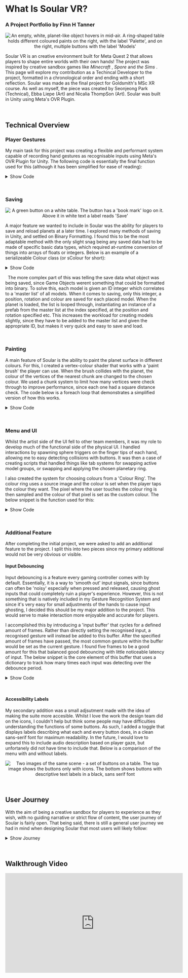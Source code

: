 # What Is Soular VR?
### A Project Portfolio by Finn H Tanner

<p align="center">
  <img src="docs/assets/SoularVRBlankPlanet.png?raw=true" alt="An empty, white, planet-like object hovers in mid-air. A ring-shaped table holds different coloured paints on the right, with the label 'Palette', and on the right, multiple buttons with the label 'Models'"/>
</p>

Soular VR is an creative environment built for Meta Quest 2 that allows players to shape entire worlds with their own hands! The project was inspired by creative sandbox games like <i> Minecraft </i> ,  <i> Spore </i> and <i> the Sims </i> . This page will explore my contribution as a Techincal Developer to the project, formatted in a chronological order and ending with a short reflection. Soular was made as the final project for Goldsmith's MSc XR course. As well as myself, the piece was created by Seonjeong Park (Technical), Ebba Liepe (Art) and Nicalia ThompSon (Art). Soular was built in Unity using Meta's OVR Plugin.

&nbsp;
## Technical Overview

### Player Gestures

My main task for this project was creating a flexible and performant system capable of recording hand gestures as recognisable inputs using Meta's OVR Plugin for Unity. The following code is essentially the final function used for this (although it has been simplified for ease of reading):

<details>
  <summary>Show Code</summary>
  
    [View full image](https://github.com/aSheedy99/SoularVRProject/blob/edd58203dab4c2b792333ce69a9c67d0a293f9c1/docs/assets/PlayerGestureCarbonSnippet.png)
  
<p align="center">
  <img src="docs/assets/PlayerGestureCarbonSnippet.png">
</p>
  
</details>

&nbsp;
### Saving

<p align="center">
  <img src="docs/assets/SaveButton.png?raw=true" alt="A green button on a white table. The button has a 'book mark' logo on it. Above it in white text a label reads 'Save'"/>
</p>

A major feature we wanted to include in Soular was the ability for players to save and reload planets at a later time. I explored many methods of saving in Unity, and settled on Binary Formatting. I found this to be the most adaptable method with the only slight snag being any saved data had to be made of specific basic data types, which required at-runtime conversion of things into arrays of floats or integers. Below is an example of a serializeable Colour class (or sColour for short):

<details>
  <summary>Show Code</summary>
  
  [View full image](https://github.com/aSheedy99/SoularVRProject/blob/09d053874c6e17e8331b903e65ebb34111ff7c78/docs/assets/SaveableColourCarbonSnippet.png)
  
<p align="center">
  <img src="docs/assets/SaveableColourCarbonSnippet.png">
</p>
  
</details>

&nbsp;
The more complex part of this was telling the save data what object was being saved, since Game Objects werent something that could be formatted into binary. To solve this, each model is given an ID integer which correlates to a 'master list' of all models. When it comes to saving, only this integer, a position, rotation and colour are saved for each placed model. When the planet is loaded, the list is looped through, instantiating an instance of a prefab from the master list at the index specified, at the position and rotation specified etc. This increases the workload for creating models slightly, since they have to be added to the master list and given the appropriate ID, but makes it very quick and easy to save and load.

&nbsp;
### Painting

A main feature of Soular is the ability to paint the planet surface in different colours. For this, I created a vertex-colour shader that works with a 'paint brush' the player can use. When the brush collides with the planet, the colour of the vertices of the nearest chunk are changed to the chosen colour. We used a chunk system to limit how many vertices were check through to improve performance, since each one had a square distance check. The code below is a foreach loop that demonstrates a simplified version of how this works.

<details>
  <summary>Show Code</summary>
  
    [View full image](https://github.com/aSheedy99/SoularVRProject/blob/edd58203dab4c2b792333ce69a9c67d0a293f9c1/docs/assets/VertexColourCarbonSnippet.png)
  
<p align="center">
  <img src="docs/assets/VertexColourCarbonSnippet.png">
</p>
  
</details>

&nbsp;
### Menu and UI

Whilst the artist side of the UI fell to other team members, it was my role to develop much of the functional side of the physical UI. I handled interactions by spawning sphere triggers on the finger tips of each hand, allowing me to easy detecting collisions with buttons. It was then a case of creating scripts that handled things like tab systems for swapping active model groups, or swapping and applying the chosen planetary ring.

I also created the system for choosing colours from a 'Colour Ring'. The colour ring uses a source image and the colour is set when the player taps the colour they want. The pixel where the user touches the colour ring is then sampled and the colour of that pixel is set as the custom colour. The below snippet is the function used for this:

<details>
  <summary>Show Code</summary>
  
  [View full image](https://github.com/aSheedy99/SoularVRProject/blob/332185426d9b1380365766179db5fab90ce652e0/docs/assets/GetColourCarbonSnippet.png)
  
<p align="center">
  <img src="docs/assets/GetColourCarbonSnippet.png">
</p>
  
</details>

&nbsp;
### Additional Feature

After completing the initial project, we were asked to add an additional feature to the project. I split this into two pieces since my primary additional would not be very obvious or visible.

#### Input Debouncing

Input debouncing is a feature every gaming controller comes with by default. Essentially, it is a way to 'smooth out' input signals, since buttons can often be 'noisy' especially when pressed and released, causing ghost inputs that could completely ruin a player's experience. However, this is not something that is natively included in my Gesture Recognition System and since it's very easy for small adjustments of the hands to cause input ghosting, I decided this should be my major addition to the project. This would serve to make interaction more enjoyable and accurate for players.

I accomplished this by introducing a 'input buffer' that cycles for a defined amount of frames. Rather than directly setting the recognised input, a recognised gesture will instead be added to this buffer. After the specified amount of frames have passed, the most common gesture within the buffer would be set as the current gesture. I found five frames to be a good amount for this that balanced good debouncing with little noticeable latency of input. The below snippet is the core element of this buffer that uses a dictionary to track how many times each input was detecting over the debounce period.

<details>
  <summary>Show Code</summary>
  
  [View full image](https://github.com/aSheedy99/SoularVRProject/blob/a017f4cc5bc132e6824a6c23aa9d0ffbc3394620/docs/assets/DebounceDictionaryCarbonSnippet.png)
  
<p align="center">
  <img src="docs/assets/DebounceDictionaryCarbonSnippet.png">
</p>
  
</details>

&nbsp;
#### Accessibility Labels

My secondary addition was a small adjsutment made with the idea of making the suite more accesible. Whilst I love the work the design team did on the icons, I couldn't help but think some people may have difficulties understanding the functions of some buttons. As such, I added a toggle that displays labels describing what each and every button does, in a clean sans-serif font for maximum readability. In the future, I would love to expand this to include audio description based on player gaze, but unfortanely did not have time to include that. Below is a comparison of the menu with and without labels.

<p align="center">
  <img src="docs/assets/comparisonLabels.png" alt="Two images of the same scene - a set of buttons on a table. The top image shows the buttons only with icons. The bottom shows buttons with descriptive text labels in a black, sans serif font"/>
</p>

&nbsp;
## User Journey

With the aim of being a creative sandbox for players to experience as they wish, with no guiding narrative or strict flow of content, the user journey of Soular is fairly open. That being said, there is still a general user journey we had in mind when designing Soular that most users will likely follow:

<details>
  <summary>Show Journey</summary>
  
  [View full image](https://github.com/aSheedy99/SoularVRProject/blob/91d393ff3e7897412c77b7cd7f7b38d2e52cd454/docs/assets/UserJourney.png)
  
<p align="center">
  <img src="docs/assets/UserJourney.png">
</p>
  
</details>

&nbsp;
## Walkthrough Video

<iframe width="560" height="315" src="https://www.youtube.com/embed/Bnriz6gGjxM" title="YouTube video player" frameborder="0" allow="accelerometer; autoplay; clipboard-write; encrypted-media; gyroscope; picture-in-picture" allowfullscreen></iframe>
